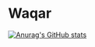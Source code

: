 # Waqar

[![Anurag's GitHub stats](https://github-readme-stats.vercel.app/api?username=WaqarAnwar)](https://github.com/anuraghazra/github-readme-stats)
